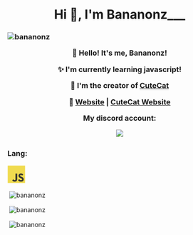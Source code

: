 <h1 align="center">Hi 👋, I'm Bananonz___</h1>
<h3 align="center"I do things</h3>

<p align="left"> <img src="https://komarev.com/ghpvc/?username=bananonz&label=Profile%20views&color=ff0000&style=flat" alt="bananonz" /> </p>

👋 Hello! It's me, Bananonz!

✨ I'm currently learning javascript!

🎈 I'm the creator of [CuteCat](https://dsc.gg/cute.cat)

🔗 [Website](https://www.bananonz.dev) | [CuteCat Website](https://www.cutecat.click)

My discord account:

<img height="100px" src="https://discord.c99.nl/widget/theme-4/660477458209964042.png">


<h3 align="left">Lang:</h3>
<p align="left"> <a href="https://developer.mozilla.org/en-US/docs/Web/JavaScript" target="_blank"> <img src="https://raw.githubusercontent.com/devicons/devicon/master/icons/javascript/javascript-original.svg" alt="javascript" width="40" height="40"/> </a> </p>

<p>&nbsp;<img align="center" src="https://github-readme-stats.vercel.app/api?username=bananonz&show_icons=true&locale=en" alt="bananonz" /></p>

<p>&nbsp;<img align="center" src="https://github-readme-stats.vercel.app/api/top-langs/?username=Bananonz" alt="bananonz" /></p>

<p>&nbsp;<img align="center" src="https://github-readme-stats.vercel.app/api?username=Bananonz&show_icons=true&theme=radical" alt="bananonz" /></p>


